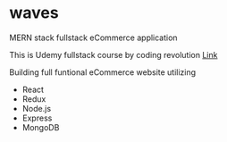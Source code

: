 # waves
MERN stack fullstack eCommerce application

This is Udemy fullstack course by coding revolution [Link](https://www.udemy.com/the-react-practice-course-learn-by-building-projects)

Building full funtional eCommerce website utilizing
- React
- Redux
- Node.js
- Express
- MongoDB


